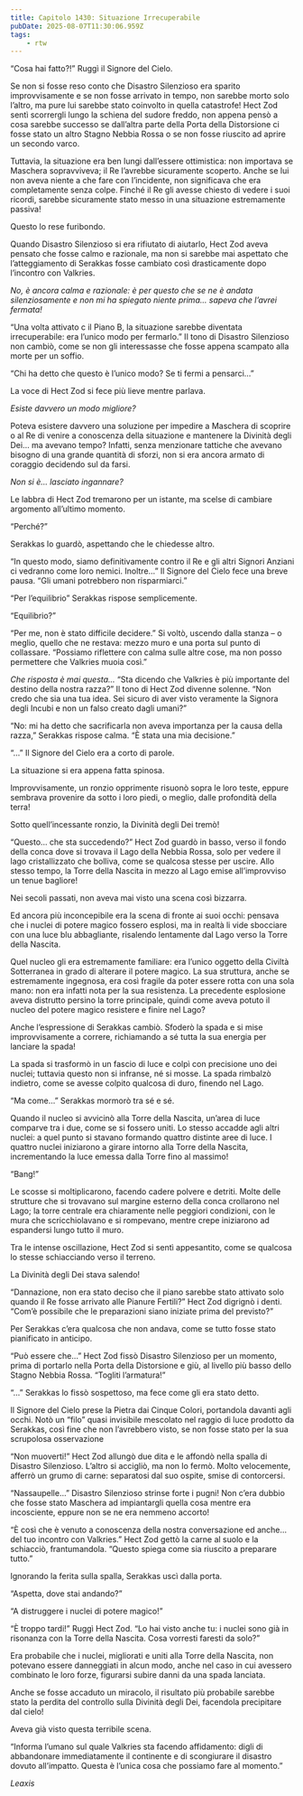 ```yaml
---
title: Capitolo 1430: Situazione Irrecuperabile
pubDate: 2025-08-07T11:30:06.959Z
tags:
    - rtw
---
```



“Cosa hai fatto?!” Ruggì il Signore del Cielo.


Se non si fosse reso conto che Disastro Silenzioso era sparito improvvisamente e se non fosse arrivato in tempo, non sarebbe morto solo l’altro, ma pure lui sarebbe stato coinvolto in quella catastrofe! Hect Zod sentì scorrergli lungo la schiena del sudore freddo, non appena pensò a cosa sarebbe successo se dall’altra parte della Porta della Distorsione ci fosse stato un altro Stagno Nebbia Rossa o se non fosse riuscito ad aprire un secondo varco.


Tuttavia, la situazione era ben lungi dall’essere ottimistica: non importava se Maschera sopravviveva; il Re l’avrebbe sicuramente scoperto. Anche se lui non aveva niente a che fare con l’incidente, non significava che era completamente senza colpe. Finché il Re gli avesse chiesto di vedere i suoi ricordi, sarebbe sicuramente stato messo in una situazione estremamente passiva!


Questo lo rese furibondo.


Quando Disastro Silenzioso si era rifiutato di aiutarlo, Hect Zod aveva pensato che fosse calmo e razionale, ma non si sarebbe mai aspettato che l’atteggiamento di Serakkas fosse cambiato così drasticamente dopo l’incontro con Valkries.


<em>No, è ancora calma e razionale: è per questo che se ne è andata silenziosamente e non mi ha spiegato niente prima… sapeva che l’avrei fermata!</em>


“Una volta attivato c il Piano B, la situazione sarebbe diventata irrecuperabile: era l’unico modo per fermarlo.” Il tono di Disastro Silenzioso non cambiò, come se non gli interessasse che fosse appena scampato alla morte per un soffio.


“Chi ha detto che questo è l’unico modo? Se ti fermi a pensarci…”


La voce di Hect Zod si fece più lieve mentre parlava.


<em>Esiste davvero un modo migliore?</em>


Poteva esistere davvero una soluzione per impedire a Maschera di scoprire o al Re di venire a conoscenza della situazione e mantenere la Divinità degli Dei… ma avevano tempo? Infatti, senza menzionare tattiche che avevano bisogno di una grande quantità di sforzi, non si era ancora armato di coraggio decidendo sul da farsi.


<em>Non si è… lasciato ingannare?</em>


Le labbra di Hect Zod tremarono per un istante, ma scelse di cambiare argomento all’ultimo momento.


“Perché?”


Serakkas lo guardò, aspettando che le chiedesse altro.


“In questo modo, siamo definitivamente contro il Re e gli altri Signori Anziani ci vedranno come loro nemici. Inoltre…” Il Signore del Cielo fece una breve pausa. “Gli umani potrebbero non risparmiarci.”


“Per l’equilibrio” Serakkas rispose semplicemente.


“Equilibrio?”


“Per me, non è stato difficile decidere.” Si voltò, uscendo dalla stanza – o meglio, quello che ne restava: mezzo muro e una porta sul punto di collassare. “Possiamo riflettere con calma sulle altre cose, ma non posso permettere che Valkries muoia così.”


<em>Che risposta è mai questa… </em>“Sta dicendo che Valkries è più importante del destino della nostra razza?” Il tono di Hect Zod divenne solenne. “Non credo che sia una tua idea. Sei sicuro di aver visto veramente la Signora degli Incubi e non un falso creato dagli umani?”


“No: mi ha detto che sacrificarla non aveva importanza per la causa della razza,” Serakkas rispose calma. “È stata una mia decisione.”


“…” Il Signore del Cielo era a corto di parole.


La situazione si era appena fatta spinosa.


Improvvisamente, un ronzio opprimente risuonò sopra le loro teste, eppure sembrava provenire da sotto i loro piedi, o meglio, dalle profondità della terra!


Sotto quell’incessante ronzio, la Divinità degli Dei tremò!


“Questo… che sta succedendo?” Hect Zod guardò in basso, verso il fondo della conca dove si trovava il Lago della Nebbia Rossa, solo per vedere il lago cristallizzato che bolliva, come se qualcosa stesse per uscire. Allo stesso tempo, la Torre della Nascita in mezzo al Lago emise all’improvviso un tenue bagliore!


Nei secoli passati, non aveva mai visto una scena così bizzarra.


Ed ancora più inconcepibile era la scena di fronte ai suoi occhi: pensava che i nuclei di potere magico fossero esplosi, ma in realtà li vide sbocciare con una luce blu abbagliante, risalendo lentamente dal Lago verso la Torre della Nascita.


Quel nucleo gli era estremamente familiare: era l’unico oggetto della Civiltà Sotterranea in grado di alterare il potere magico. La sua struttura, anche se estremamente ingegnosa, era così fragile da poter essere rotta con una sola mano: non era infatti nota per la sua resistenza. La precedente esplosione aveva distrutto persino la torre principale, quindi come aveva potuto il nucleo del potere magico resistere e finire nel Lago?


Anche l’espressione di Serakkas cambiò. Sfoderò la spada e si mise improvvisamente a correre, richiamando a sé tutta la sua energia per lanciare la spada!


La spada si trasformò in un fascio di luce e colpì con precisione uno dei nuclei; tuttavia questo non si infranse, né si mosse. La spada rimbalzò indietro, come se avesse colpito qualcosa di duro, finendo nel Lago.


“Ma come…” Serakkas mormorò tra sé e sé.


Quando il nucleo si avvicinò alla Torre della Nascita, un’area di luce comparve tra i due, come se si fossero uniti. Lo stesso accadde agli altri nuclei: a quel punto si stavano formando quattro distinte aree di luce. I quattro nuclei iniziarono a girare intorno alla Torre della Nascita, incrementando la luce emessa dalla Torre fino al massimo!


“Bang!”


Le scosse si moltiplicarono, facendo cadere polvere e detriti. Molte delle strutture che si trovavano sul margine esterno della conca crollarono nel Lago; la torre centrale era chiaramente nelle peggiori condizioni, con le mura che scricchiolavano e si rompevano, mentre crepe iniziarono ad espandersi lungo tutto il muro.


Tra le intense oscillazione, Hect Zod si sentì appesantito, come se qualcosa lo stesse schiacciando verso il terreno.


La Divinità degli Dei stava salendo!


“Dannazione, non era stato deciso che il piano sarebbe stato attivato solo quando il Re fosse arrivato alle Pianure Fertili?” Hect Zod digrignò i denti. “Com’è possibile che le preparazioni siano iniziate prima del previsto?”


Per Serakkas c’era qualcosa che non andava, come se tutto fosse stato pianificato in anticipo.


“Può essere che…” Hect Zod fissò Disastro Silenzioso per un momento, prima di portarlo nella Porta della Distorsione e giù, al livello più basso dello Stagno Nebbia Rossa. “Togliti l’armatura!”


“…” Serakkas lo fissò sospettoso, ma fece come gli era stato detto.


Il Signore del Cielo prese la Pietra dai Cinque Colori, portandola davanti agli occhi. Notò un “filo” quasi invisibile mescolato nel raggio di luce prodotto da Serakkas, così fine che non l’avrebbero visto, se non fosse stato per la sua scrupolosa osservazione


“Non muoverti!” Hect Zod allungò due dita e le affondò nella spalla di Disastro Silenzioso. L’altro si accigliò, ma non lo fermò. Molto velocemente, afferrò un grumo di carne: separatosi dal suo ospite, smise di contorcersi.


“Nassaupelle…” Disastro Silenzioso strinse forte i pugni! Non c’era dubbio che fosse stato Maschera ad impiantargli quella cosa mentre era incosciente, eppure non se ne era nemmeno accorto!


“È così che è venuto a conoscenza della nostra conversazione ed anche… del tuo incontro con Valkries.” Hect Zod gettò la carne al suolo e la schiacciò, frantumandola. “Questo spiega come sia riuscito a preparare tutto.”


Ignorando la ferita sulla spalla, Serakkas uscì dalla porta.


“Aspetta, dove stai andando?”


“A distruggere i nuclei di potere magico!”


“È troppo tardi!” Ruggì Hect Zod. “Lo hai visto anche tu: i nuclei sono già in risonanza con la Torre della Nascita. Cosa vorresti faresti da solo?”


Era probabile che i nuclei, migliorati e uniti alla Torre della Nascita, non potevano essere danneggiati in alcun modo, anche nel caso in cui avessero combinato le loro forze, figurarsi subire danni da una spada lanciata.


Anche se fosse accaduto un miracolo, il risultato più probabile sarebbe stato la perdita del controllo sulla Divinità degli Dei, facendola precipitare dal cielo!


Aveva già visto questa terribile scena.


“Informa l’umano sul quale Valkries sta facendo affidamento: digli di abbandonare immediatamente il continente e di scongiurare il disastro dovuto all’impatto. Questa è l’unica cosa che possiamo fare al momento.”










<em>Leaxis</em>
                                


                                



